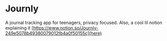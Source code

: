 # Journly
A journal tracking app for teenagers, privacy focused.
Also, a cool lil notion explaining it [https://www.notion.so/Journly-249e5078b49380079012fb4a0f50155c](here)
